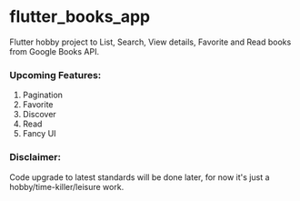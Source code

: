 # flutter_books_app

Flutter hobby project to List, Search, View details, Favorite and Read books from Google Books API.

### Upcoming Features:
1. Pagination
2. Favorite
3. Discover
4. Read
5. Fancy UI

### Disclaimer:
Code upgrade to latest standards will be done later, for now it's just a hobby/time-killer/leisure work.
